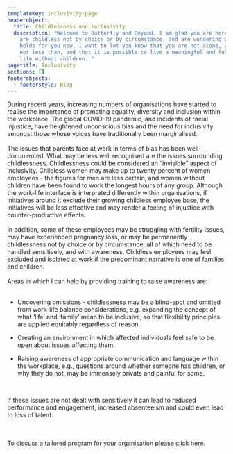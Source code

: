```yaml
---
templateKey: inclusivity-page
headerobject:
  title: Childlessness and inclusivity
  description: "Welcome to Butterfly and Beyond. I am glad you are here.  If you
    are childless not by choice or by circumstance, and are wondering what life
    holds for you now, I want to let you know that you are not alone, you are
    not less than, and that it is possible to live a meaningful and fulfilled
    life without children. "
pagetitle: Inclusivity
sections: []
footerobjects:
  - footerstyle: Blog
---
```

During recent years, increasing numbers of organisations have started to realise the importance of promoting equality, diversity and inclusion within the workplace. The global COVID-19 pandemic, and incidents of racial injustice, have heightened unconscious bias and the need for inclusivity amongst those whose voices have traditionally been marginalised.
<br /><br />
The issues that parents face at work in terms of bias has been well-documented. What may be less well recognised are the issues surrounding childlessness. Childlessness could be considered an “invisible” aspect of inclusivity. Childless women may make up to twenty percent of women employees - the figures for men are less certain, and women without children have been found to work the longest hours of any group. Although the work-life interface is interpreted differently within organisations, if initiatives around it exclude their growing childless employee base, the initiatives will be less effective and may render a feeling of injustice with counter-productive effects.
<br /><br />
In addition, some of these employees may be struggling with fertility issues, may have experienced pregnancy loss, or may be permanently childlessness not by choice or by circumstance, all of which need to be handled sensitively, and with awareness. Childless employees may feel excluded and isolated at work if the predominant narrative is one of families and children. 
<br /><br />
Areas in which I can help by providing training to raise awareness are:
<br /><br />

* Uncovering omissions - childlessness may be a blind-spot and omitted from work-life balance considerations, e.g.  expanding the concept of what ‘life’ and ‘family’ mean to be inclusive, so that flexibility principles are applied equitably regardless of reason.
* Creating an environment in which affected individuals feel safe to be open about issues affecting them.
* Raising awareness of appropriate communication and language within the workplace, e.g., questions around whether someone has children, or why they do not, may be immensely private and painful for some.

  <br />

If these issues are not dealt with sensitively it can lead to reduced performance and engagement, increased absenteeism and could even lead to loss of talent.

<br /><br />
To discuss a tailored program for your organisation please [click here.](/contact)